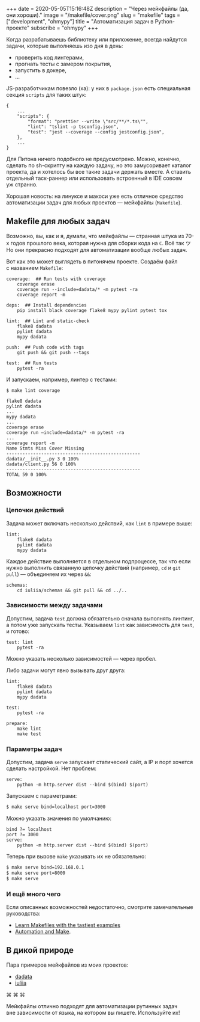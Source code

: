 +++
date = 2020-05-05T15:16:48Z
description = "Через мейкфайлы (да, они хороши)."
image = "/makefile/cover.png"
slug = "makefile"
tags = ["development", "ohmypy"]
title = "Автоматизация задач в Python-проекте"
subscribe = "ohmypy"
+++

Когда разрабатываешь библиотеку или приложение, всегда найдутся задачи, которые выполняешь изо дня в день:

- проверить код линтерами,
- прогнать тесты с замером покрытия,
- запустить в докере,
- ...

JS-разработчикам повезло (ха): у них в `package.json` есть специальная секция `scripts` для таких штук:

```
{
    ...
    "scripts": {
        "format": "prettier --write \"src/**/*.ts\"",
        "lint": "tslint -p tsconfig.json",
        "test": "jest --coverage --config jestconfig.json",
    },
    ...
}
```

Для Питона ничего подобного не предусмотрено. Можно, конечно, сделать по sh-скрипту на каждую задачу, но это замусоривает каталог проекта, да и хотелось бы все такие задачи держать вместе. А ставить отдельный таск-раннер или использовать встроенный в IDE совсем уж странно.

Хорошая новость: на линуксе и макоси уже есть отличное средство автоматизации задач для любых проектов — мейкфайлы (`Makefile`).

## Makefile для любых задач

Возможно, вы, как и я, думали, что мейкфайлы — странная штука из 70-х годов прошлого века, которая нужна для сборки кода на `C`. Всё так ツ Но они прекрасно подходят для автоматизации вообще любых задач.

Вот как это может выглядеть в питонячем проекте. Создаём файл с названием `Makefile`:

```
coverage:  ## Run tests with coverage
	coverage erase
	coverage run --include=dadata/* -m pytest -ra
	coverage report -m

deps:  ## Install dependencies
	pip install black coverage flake8 mypy pylint pytest tox

lint:  ## Lint and static-check
	flake8 dadata
	pylint dadata
	mypy dadata

push:  ## Push code with tags
	git push && git push --tags

test:  ## Run tests
	pytest -ra
```

И запускаем, например, линтер с тестами:

```
$ make lint coverage

flake8 dadata
pylint dadata
...
mypy dadata
...
coverage erase
coverage run —include=dadata/* -m pytest -ra
...
coverage report -m
Name Stmts Miss Cover Missing
--------------------------------------------------
dadata/__init__.py 3 0 100%
dadata/client.py 56 0 100%
--------------------------------------------------
TOTAL 59 0 100%
```

## Возможности

### Цепочки действий

Задача может включать несколько действий, как `lint` в примере выше:

```
lint:
	flake8 dadata
	pylint dadata
	mypy dadata
```

Каждое действие выполняется в отдельном подпроцессе, так что если нужно выполнить связанную цепочку действий (например, `cd` и `git pull`) — объединяем их через `&&`:

```
schemas:
	cd iuliia/schemas && git pull && cd ../..
```

### Зависимости между задачами

Допустим, задача `test` должна обязательно сначала выполнять линтинг, а потом уже запускать тесты. Указываем `lint` как зависимость для `test`, и готово:

```
test: lint
	pytest -ra
```

Можно указать несколько зависимостей — через пробел.

Либо задачи могут явно вызывать друг друга:

```
lint:
	flake8 dadata
	pylint dadata
	mypy dadata

test:
	pytest -ra

prepare:
	make lint
	make test
```

### Параметры задач

Допустим, задача `serve` запускает статический сайт, а IP и порт хочется сделать настройкой. Нет проблем:

```
serve:
	python -m http.server dist --bind $(bind) $(port)
```

Запускаем с параметрами:

```bash
$ make serve bind=localhost port=3000
```

Можно указать значения по умолчанию:

```
bind ?= localhost
port ?= 3000
serve:
	python -m http.server dist --bind $(bind) $(port)
```

Теперь при вызове `make` указывать их не обязательно:

```bash
$ make serve bind=192.168.0.1
$ make serve port=8000
$ make serve
```


### И ещё много чего

Если описанных возможностей недостаточно, смотрите замечательные руководства:

- [Learn Makefiles with the tastiest examples](https://makefiletutorial.com)
- [Automation and Make](https://swcarpentry.github.io/make-novice/reference.html).

## В дикой природе

Пара примеров мейкфайлов из моих проектов:

- [dadata](https://github.com/nalgeon/dadata-py/blob/master/Makefile)
- [iuliia](https://github.com/nalgeon/iuliia-py/blob/master/Makefile)

<p class="align-center">⌘&nbsp;⌘&nbsp;⌘</p>

Мейкфайлы отлично подходят для автоматизации рутинных задач вне зависимости от языка, на котором вы пишете. Используйте их!
